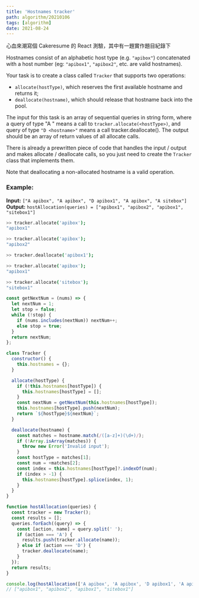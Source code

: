 ```yaml
---
title: 'Hostnames tracker'
path: algorithm/20210106
tags: [algorithm]
date: 2021-08-24
---
```


心血來潮寫個 Cakeresume 的 React 測驗，其中有一題實作題目紀錄下

Hostnames consist of an alphabetic host type (e.g. `"apibox"`) concatenated with a host number (eg: `"apibox1"`, `"apibox2"`, etc. are valid hostnames).

Your task is to create a class called `Tracker` that supports two operations:

* `allocate(hostType)`, which reserves the first available hostname and returns it;
* `deallocate(hostname)`, which should release that hostname back into the pool.

The input for this task is an array of sequential queries in string form, where a query of type "A <hostType>" means a call to `tracker.allocate(<hostType>)`, and query of type `"D <hostname>"` means a call tracker.deallocate(<hostname>). The output should be an array of return values of all allocate calls.

There is already a prewritten piece of code that handles the input / output and makes allocate / deallocate calls, so you just need to create the `Tracker` class that implements them.

Note that deallocating a non-allocated hostname is a valid operation.

### Example:

**Input:** `["A apibox", "A apibox", "D apibox1", "A apibox", "A sitebox"]`  
**Output:** `hostAllocation(queries) = ["apibox1", "apibox2", "apibox1", "sitebox1"]`


```sh
>> tracker.allocate('apibox');
"apibox1"

>> tracker.allocate('apibox');
"apibox2"

>> tracker.deallocate('apibox1');

>> tracker.allocate('apibox');
"apibox1"

>> tracker.allocate('sitebox');
"sitebox1"
```

```javascript
const getNextNum = (nums) => {
  let nextNum = 1;
  let stop = false;
  while (!stop) {
    if (nums.includes(nextNum)) nextNum++;
    else stop = true;
  }
  return nextNum;
};

class Tracker {
  constructor() {
    this.hostnames = {};
  }

  allocate(hostType) {
    if (!this.hostnames[hostType]) {
      this.hostnames[hostType] = [];
    }
    const nextNum = getNextNum(this.hostnames[hostType]);
    this.hostnames[hostType].push(nextNum);
    return `${hostType}${nextNum}`;
  }

  deallocate(hostname) {
    const matches = hostname.match(/([a-z]+)(\d+)/);
    if (!Array.isArray(matches)) {
      throw new Error('Invalid input');
    }
    const hostType = matches[1];
    const num = +matches[2];
    const index = this.hostnames[hostType]?.indexOf(num);
    if (index > -1) {
      this.hostnames[hostType].splice(index, 1);
    }
  }
}

function hostAllocation(queries) {
  const tracker = new Tracker();
  const results = [];
  queries.forEach((query) => {
    const [action, name] = query.split(' ');
    if (action === 'A') {
      results.push(tracker.allocate(name));
    } else if (action === 'D') {
      tracker.deallocate(name);
    }
  });
  return results;
}

console.log(hostAllocation(['A apibox', 'A apibox', 'D apibox1', 'A apibox', 'A sitebox']));
// ["apibox1", "apibox2", "apibox1", "sitebox1"]

```